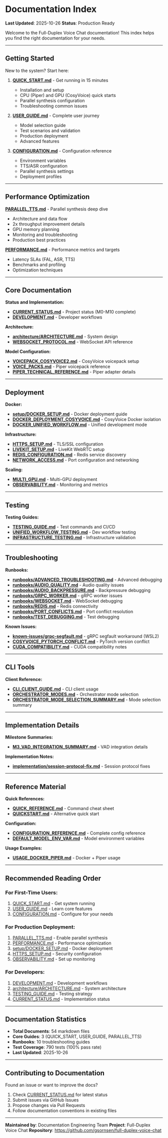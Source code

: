 # Documentation Index

**Last Updated**: 2025-10-26
**Status**: Production Ready

Welcome to the Full-Duplex Voice Chat documentation! This index helps you find the right documentation for your needs.

---

## Getting Started

New to the system? Start here:

1. **[QUICK_START.md](QUICK_START.md)** - Get running in 15 minutes
   - Installation and setup
   - CPU (Piper) and GPU (CosyVoice) quick starts
   - Parallel synthesis configuration
   - Troubleshooting common issues

2. **[USER_GUIDE.md](USER_GUIDE.md)** - Complete user journey
   - Model selection guide
   - Test scenarios and validation
   - Production deployment
   - Advanced features

3. **[CONFIGURATION.md](CONFIGURATION.md)** - Configuration reference
   - Environment variables
   - TTS/ASR configuration
   - Parallel synthesis settings
   - Deployment profiles

---

## Performance Optimization

**[PARALLEL_TTS.md](PARALLEL_TTS.md)** - Parallel synthesis deep dive
- Architecture and data flow
- 2x throughput improvement details
- GPU memory planning
- Monitoring and troubleshooting
- Production best practices

**[PERFORMANCE.md](PERFORMANCE.md)** - Performance metrics and targets
- Latency SLAs (FAL, ASR, TTS)
- Benchmarks and profiling
- Optimization techniques

---

## Core Documentation

**Status and Implementation:**
- **[CURRENT_STATUS.md](CURRENT_STATUS.md)** - Project status (M0-M10 complete)
- **[DEVELOPMENT.md](DEVELOPMENT.md)** - Developer workflows

**Architecture:**
- **[architecture/ARCHITECTURE.md](architecture/ARCHITECTURE.md)** - System design
- **[WEBSOCKET_PROTOCOL.md](WEBSOCKET_PROTOCOL.md)** - WebSocket API reference

**Model Configuration:**
- **[VOICEPACK_COSYVOICE2.md](VOICEPACK_COSYVOICE2.md)** - CosyVoice voicepack setup
- **[VOICE_PACKS.md](VOICE_PACKS.md)** - Piper voicepack reference
- **[PIPER_TECHNICAL_REFERENCE.md](PIPER_TECHNICAL_REFERENCE.md)** - Piper adapter details

---

## Deployment

**Docker:**
- **[setup/DOCKER_SETUP.md](setup/DOCKER_SETUP.md)** - Docker deployment guide
- **[DOCKER_DEPLOYMENT_COSYVOICE.md](DOCKER_DEPLOYMENT_COSYVOICE.md)** - CosyVoice Docker isolation
- **[DOCKER_UNIFIED_WORKFLOW.md](DOCKER_UNIFIED_WORKFLOW.md)** - Unified development mode

**Infrastructure:**
- **[HTTPS_SETUP.md](HTTPS_SETUP.md)** - TLS/SSL configuration
- **[LIVEKIT_SETUP.md](LIVEKIT_SETUP.md)** - LiveKit WebRTC setup
- **[REDIS_CONFIGURATION.md](REDIS_CONFIGURATION.md)** - Redis service discovery
- **[NETWORK_ACCESS.md](NETWORK_ACCESS.md)** - Port configuration and networking

**Scaling:**
- **[MULTI_GPU.md](MULTI_GPU.md)** - Multi-GPU deployment
- **[OBSERVABILITY.md](OBSERVABILITY.md)** - Monitoring and metrics

---

## Testing

**Testing Guides:**
- **[TESTING_GUIDE.md](TESTING_GUIDE.md)** - Test commands and CI/CD
- **[UNIFIED_WORKFLOW_TESTING.md](UNIFIED_WORKFLOW_TESTING.md)** - Dev workflow testing
- **[INFRASTRUCTURE_TESTING.md](INFRASTRUCTURE_TESTING.md)** - Infrastructure validation

---

## Troubleshooting

**Runbooks:**
- **[runbooks/ADVANCED_TROUBLESHOOTING.md](runbooks/ADVANCED_TROUBLESHOOTING.md)** - Advanced debugging
- **[runbooks/AUDIO_QUALITY.md](runbooks/AUDIO_QUALITY.md)** - Audio quality issues
- **[runbooks/AUDIO_BACKPRESSURE.md](runbooks/AUDIO_BACKPRESSURE.md)** - Backpressure debugging
- **[runbooks/GRPC_WORKER.md](runbooks/GRPC_WORKER.md)** - gRPC worker issues
- **[runbooks/WEBSOCKET.md](runbooks/WEBSOCKET.md)** - WebSocket debugging
- **[runbooks/REDIS.md](runbooks/REDIS.md)** - Redis connectivity
- **[runbooks/PORT_CONFLICTS.md](runbooks/PORT_CONFLICTS.md)** - Port conflict resolution
- **[runbooks/TEST_DEBUGGING.md](runbooks/TEST_DEBUGGING.md)** - Test debugging

**Known Issues:**
- **[known-issues/grpc-segfault.md](known-issues/grpc-segfault.md)** - gRPC segfault workaround (WSL2)
- **[COSYVOICE_PYTORCH_CONFLICT.md](COSYVOICE_PYTORCH_CONFLICT.md)** - PyTorch version conflict
- **[CUDA_COMPATIBILITY.md](CUDA_COMPATIBILITY.md)** - CUDA compatibility notes

---

## CLI Tools

**Client Reference:**
- **[CLI_CLIENT_GUIDE.md](CLI_CLIENT_GUIDE.md)** - CLI client usage
- **[ORCHESTRATOR_MODES.md](ORCHESTRATOR_MODES.md)** - Orchestrator mode selection
- **[ORCHESTRATOR_MODE_SELECTION_SUMMARY.md](ORCHESTRATOR_MODE_SELECTION_SUMMARY.md)** - Mode selection summary

---

## Implementation Details

**Milestone Summaries:**
- **[M3_VAD_INTEGRATION_SUMMARY.md](M3_VAD_INTEGRATION_SUMMARY.md)** - VAD integration details

**Implementation Notes:**
- **[implementation/session-protocol-fix.md](implementation/session-protocol-fix.md)** - Session protocol fixes

---

## Reference Material

**Quick References:**
- **[QUICK_REFERENCE.md](QUICK_REFERENCE.md)** - Command cheat sheet
- **[QUICKSTART.md](QUICKSTART.md)** - Alternative quick start

**Configuration:**
- **[CONFIGURATION_REFERENCE.md](CONFIGURATION_REFERENCE.md)** - Complete config reference
- **[DEFAULT_MODEL_ENV_VAR.md](DEFAULT_MODEL_ENV_VAR.md)** - Model environment variables

**Usage Examples:**
- **[USAGE_DOCKER_PIPER.md](USAGE_DOCKER_PIPER.md)** - Docker + Piper usage

---

## Recommended Reading Order

### For First-Time Users:
1. [QUICK_START.md](QUICK_START.md) - Get system running
2. [USER_GUIDE.md](USER_GUIDE.md) - Learn core features
3. [CONFIGURATION.md](CONFIGURATION.md) - Configure for your needs

### For Production Deployment:
1. [PARALLEL_TTS.md](PARALLEL_TTS.md) - Enable parallel synthesis
2. [PERFORMANCE.md](PERFORMANCE.md) - Performance optimization
3. [setup/DOCKER_SETUP.md](setup/DOCKER_SETUP.md) - Docker deployment
4. [HTTPS_SETUP.md](HTTPS_SETUP.md) - Security configuration
5. [OBSERVABILITY.md](OBSERVABILITY.md) - Set up monitoring

### For Developers:
1. [DEVELOPMENT.md](DEVELOPMENT.md) - Development workflows
2. [architecture/ARCHITECTURE.md](architecture/ARCHITECTURE.md) - System architecture
3. [TESTING_GUIDE.md](TESTING_GUIDE.md) - Testing strategy
4. [CURRENT_STATUS.md](CURRENT_STATUS.md) - Implementation status

---

## Documentation Statistics

- **Total Documents**: 54 markdown files
- **Core Guides**: 3 (QUICK_START, USER_GUIDE, PARALLEL_TTS)
- **Runbooks**: 10 troubleshooting guides
- **Test Coverage**: 790 tests (100% pass rate)
- **Last Updated**: 2025-10-26

---

## Contributing to Documentation

Found an issue or want to improve the docs?

1. Check [CURRENT_STATUS.md](CURRENT_STATUS.md) for latest status
2. Submit issues via GitHub Issues
3. Propose changes via Pull Requests
4. Follow documentation conventions in existing files

---

**Maintained by**: Documentation Engineering Team
**Project**: Full-Duplex Voice Chat
**Repository**: https://github.com/gsornsen/full-duplex-voice-chat
